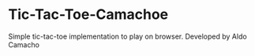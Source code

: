 # Tic-Tac-Toe-Camachoe
Simple tic-tac-toe implementation to play on browser. Developed by Aldo Camacho 
